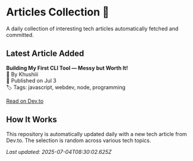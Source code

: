 # Articles Collection 📝

A daily collection of interesting tech articles automatically fetched and committed.

## Latest Article Added

**Building My First CLI Tool — Messy but Worth It!**  
👤 By Khushiii   
📅 Published on Jul 3  
🏷 Tags: javascript, webdev, node, programming  

[Read on Dev.to](https://dev.to/khushimehappy/building-my-first-cli-tool-messy-but-worth-it-26f0)

## How It Works

This repository is automatically updated daily with a new tech article from Dev.to. The selection is random across various tech topics.

_Last updated: 2025-07-04T08:30:02.625Z_
